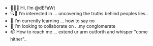 - 🙋🏼‍♀️ Hi, I’m @dEFaWt
- 🔍🤔 I’m interested in ... uncovering the truths behind peoples lies..
- 🚫 I’m currently learning ... how to say no
- 💞️ I’m looking to collaborate on ...my conglomerate 
- 📫 How to reach me ... extend ur arm outforth and whisper "come hither"..

 

<!---
dEFaWt/dEFaWt is a ✨ special ✨ repository because its `README.md` (this file) appears on your GitHub profile.
You can click the Preview link to take a look at your changes.
--->
